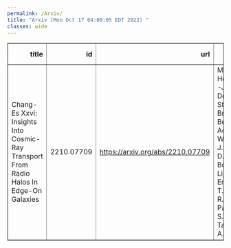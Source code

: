 ```yaml
---
permalink: /Arxiv/
title: "Arxiv (Mon Oct 17 04:00:05 EDT 2022) "
classes: wide
---
```

<table border="1" class="dataframe">
  <thead>
    <tr style="text-align: right;">
      <th>title</th>
      <th>id</th>
      <th>url</th>
      <th>authors</th>
      <th>Local Authors</th>
    </tr>
  </thead>
  <tbody>
    <tr>
      <td>Chang-Es Xxvi: Insights Into Cosmic-Ray Transport From Radio Halos In   Edge-On Galaxies</td>
      <td>2210.07709</td>
      <td><a href="https://arxiv.org/abs/2210.07709" target="_blank">https://arxiv.org/abs/2210.07709</a></td>
      <td>M. Stein, V. Heesen, R. -J. Dettmar, Y. Stein, M. Brüggen, R. Beck, B. Adebahr, T. Wiegert, C. J. Vargas, D. J. Bomans, J. Li, J. English, K. T. Chyzy, R. Paladino, F. S. Tabatabaei, A. Strong</td>
      <td>Jung-Tsung Li</td>
    </tr>
  </tbody>
</table>